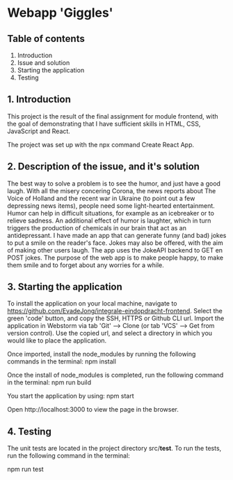 # Webapp 'Giggles'

## Table of contents
1. Introduction
2. Issue and solution
3. Starting the application
4. Testing


## 1. Introduction
   This project is the result of the final assignment for module frontend, 
   with the goal of demonstrating that I have sufficient skills in HTML, CSS, JavaScript and React.

   The project was set up with the npx command Create React App.



## 2. Description of the issue, and it's solution
   The best way to solve a problem is to see the humor, and just have a good laugh.
   With all the misery concering Corona, the news reports about The Voice of Holland and the recent 
   war in Ukraine (to point out a few depressing news items), people need some light-hearted entertainment.
   Humor can help in difficult situations, for example as an icebreaker or to relieve sadness. 
   An additional effect of humor is laughter, which in turn triggers the production of chemicals in our brain that act as an antidepressant.
   I have made an app that can generate funny (and bad) jokes to put a smile on the reader's face. 
   Jokes may also be offered, with the aim of making other users laugh. 
   The app uses the JokeAPI backend to GET en POST jokes.
   The purpose of the web app is to make people happy, to make them smile and to forget about any worries for a while.

## 3. Starting the application
   To install the application on your local machine, navigate to https://github.com/EvadeJong/integrale-eindopdracht-frontend.
   Select the green 'code' button, and copy the SSH, HTTPS or Github CLI url.
   Import the application in Webstorm via tab 'Git' --> Clone (or tab 'VCS' --> Get from version control).
   Use the copied url, and select a directory in which you would like to place the application.

   Once imported, install the node_modules by running the following commands in the terminal:
   npm install

   Once the install of  node_modules is completed, run the following command in the terminal:
   npm run build

   You start the application by using:
   npm start

   Open http://localhost:3000 to view the page in the browser.

## 4. Testing
The unit tests are located in the project directory src/__test__.
To run the tests, run the following command in the terminal:

npm run test